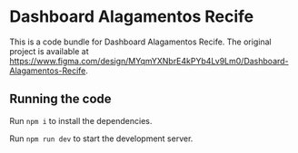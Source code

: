 
  # Dashboard Alagamentos Recife

  This is a code bundle for Dashboard Alagamentos Recife. The original project is available at https://www.figma.com/design/MYqmYXNbrE4kPYb4Lv9Lm0/Dashboard-Alagamentos-Recife.

  ## Running the code

  Run `npm i` to install the dependencies.

  Run `npm run dev` to start the development server.
  